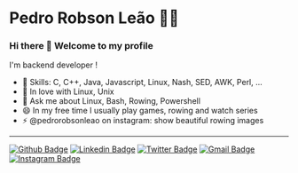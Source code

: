 # Pedro Robson Leão  :man_technologist:

### Hi there 👋 Welcome to my profile

I'm backend developer !

 - 📌 Skills: C, C++, Java, Javascript, Linux, Nash, SED, AWK, Perl, ...
 - 💙 In love with Linux, Unix
 - 💬 Ask me about Linux, Bash, Rowing, Powershell
 - 😄 In my free time I usually play games, rowing and watch series
 - ⚡ @pedrorobsonleao on instagram: show beautiful rowing images 
 ----

[![Github Badge](https://img.shields.io/badge/-pedrorobsonleao-000?style=flat-square&logo=Github&logoColor=white&link=https://github.com/pedrorobsonleao)](https://github.com/pedrorobsonleao)
[![Linkedin Badge](https://img.shields.io/badge/-pedrorobsonleao-blue?style=flat-square&logo=Linkedin&logoColor=white&link=https://www.linkedin.com/in/pedrorobsonleao/)](https://www.linkedin.com/in/pedrorobsonleao/)
[![Twitter Badge](https://img.shields.io/badge/-pedrorobsonleao-1ca0f1?style=flat-square&labelColor=1ca0f1&logo=twitter&logoColor=white&link=https://twitter.com/lgdbittencourt)](https://twitter.com/pedrorobsonleao)
[![Gmail Badge](https://img.shields.io/badge/-gmail-c14438?style=flat-square&logo=Gmail&logoColor=white&link=mailto:pedro.leao@gmail.com)](mailto:pedro.leao@gmail.com)
[![Instagram Badge](https://img.shields.io/badge/-@pedrorobsonleao-C13584?style=flat-square&labelColor=C13584&logo=instagram&logoColor=white&link=https://www.instagram.com/pedrorobsonleao/)](https://www.instagram.com/pedrorobsonleao/)

<!--
**pedrorobsonleao/pedrorobsonleao** is a ✨ _special_ ✨ repository because its `README.md` (this file) appears on your GitHub profile.

Here are some ideas to get you started:

- 🔭 I’m currently working on ...
- 🌱 I’m currently learning ...
- 👯 I’m looking to collaborate on ...
- 🤔 I’m looking for help with ...
- 💬 Ask me about ...
- 📫 How to reach me: ...
- 😄 Pronouns: ...
- ⚡ Fun fact: ...
-->
